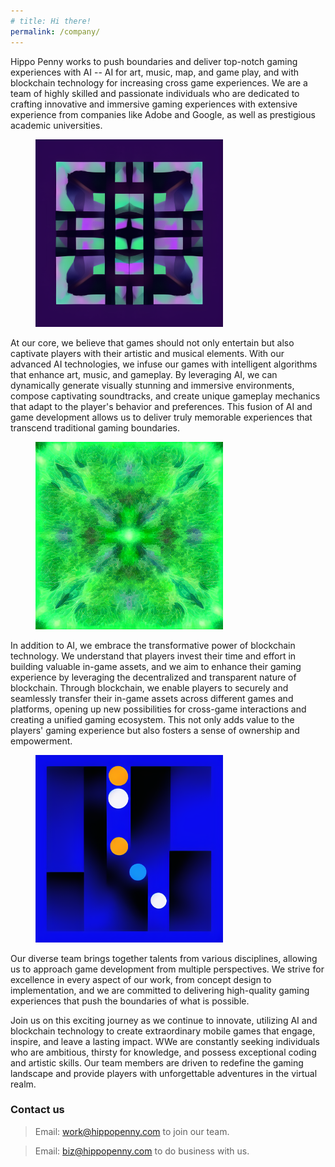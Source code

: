 ```yaml
---
# title: Hi there!
permalink: /company/
---
```


<!-- Welcome to Hippo Penny, where we combine our expertise in game development, artificial intelligence (AI), and blockchain technology to create exceptional mobile games. We are a team of highly skilled and passionate individuals who are dedicated to crafting innovative and immersive gaming experiences with extensive experience from companies like Adobe and Google, as well as prestigious academic universities. -->

Hippo Penny works to push boundaries and deliver top-notch gaming experiences with AI -- AI for art, music, map, and game play, and with blockchain technology for increasing cross game experiences. We are a team of highly skilled and passionate individuals who are dedicated to crafting innovative and immersive gaming experiences with extensive experience from companies like Adobe and Google, as well as prestigious academic universities.

<figure style="width: 300px" class="align-right">
  <img src="/assets/images/company/1.png" alt="">
</figure> 


At our core, we believe that games should not only entertain but also captivate players with their artistic and musical elements. With our advanced AI technologies, we infuse our games with intelligent algorithms that enhance art, music, and gameplay. By leveraging AI, we can dynamically generate visually stunning and immersive environments, compose captivating soundtracks, and create unique gameplay mechanics that adapt to the player's behavior and preferences. This fusion of AI and game development allows us to deliver truly memorable experiences that transcend traditional gaming boundaries.

<figure style="width: 300px" class="align-left">
  <img src="/assets/images/company/2.png" alt="">
</figure> 

In addition to AI, we embrace the transformative power of blockchain technology. We understand that players invest their time and effort in building valuable in-game assets, and we aim to enhance their gaming experience by leveraging the decentralized and transparent nature of blockchain. Through blockchain, we enable players to securely and seamlessly transfer their in-game assets across different games and platforms, opening up new possibilities for cross-game interactions and creating a unified gaming ecosystem. This not only adds value to the players' gaming experience but also fosters a sense of ownership and empowerment.

<figure style="width: 300px" class="align-right">
  <img src="/assets/images/company/3.png" alt="">
</figure> 

Our diverse team brings together talents from various disciplines, allowing us to approach game development from multiple perspectives. We strive for excellence in every aspect of our work, from concept design to implementation, and we are committed to delivering high-quality gaming experiences that push the boundaries of what is possible.

Join us on this exciting journey as we continue to innovate, utilizing AI and blockchain technology to create extraordinary mobile games that engage, inspire, and leave a lasting impact. WWe are constantly seeking individuals who are ambitious, thirsty for knowledge, and possess exceptional coding and artistic skills. Our team members are driven to redefine the gaming landscape and provide players with unforgettable adventures in the virtual realm.

### Contact us
> Email: work@hippopenny.com to join our team.

> Email: biz@hippopenny.com to do business with us.
 
<!-- <form action="https://formspree.io/f/{form_id}" method="post">
  <label for="email">Your Email</label>
  <input name="Email" id="email" type="email">
  <button type="submit">Submit</button>
</form> -->

<!-- ![Hippo Penny](/assets/images/hippopenny-about.png) -->
